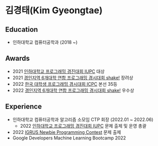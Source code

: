 # 김경태(Kim Gyeongtae)

## Education
- 인하대학교 컴퓨터공학과 (2018 ~)

## Awards
- 2021 [인하대학교 프로그래밍 경진대회 IUPC](https://www.acmicpc.net/contest/view/706) 대상
- 2021 [경인지역 6개대학 연합 프로그래밍 경시대회 shake!](https://shake.codes/results/2021) 장려상
- 2022 [한국 대학생 프로그래밍 경시대회 ICPC](http://static.icpckorea.net/20221119/scoreboard/) 본선 35등
- 2022 [경인지역 6개대학 연합 프로그래밍 경시대회 shake!](https://shake.codes/results/2022) 우수상

## Experience
- 인하대학교 컴퓨터공학과 알고리즘 소모임 CTP 회장 (2022.01 ~ 2022.06)
  - 2022 [인하대학교 프로그래밍 경진대회 IUPC](https://www.acmicpc.net/contest/view/779) 문제 출제 및 운영 총괄
- 2022 [IGRUS Newbie Programming Contest](https://www.acmicpc.net/contest/view/854) 문제 출제
- Google Developers Machine Learning Bootcamp 2022
